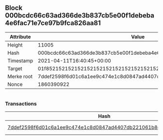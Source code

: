 ## Block 000bcdc66c63ad366de3b837cb5e00f1debeba4e6fac71e7ce97b9fca826aa81

Attribute | Value
--- | ---
Height | 11005
Hash | 000bcdc66c63ad366de3b837cb5e00f1debeba4e6fac71e7ce97b9fca826aa81
Timestamp | 2021-04-11T16:40:45+00:00
Target | 01f8521521521521521521521521521521521521521521521521521521521521
Merke root | 7ddef2598f6d01c6a1ee9c474e1c8d0847ad4407db221061b8d882923249e948
Nonce | 1860390922

```

```

### Transactions

Hash | Amount
--- | ---
[7ddef2598f6d01c6a1ee9c474e1c8d0847ad4407db221061b8d882923249e948](7ddef2598f6d01c6a1ee9c474e1c8d0847ad4407db221061b8d882923249e948.md) | 10.00000000 SKEPTI 
